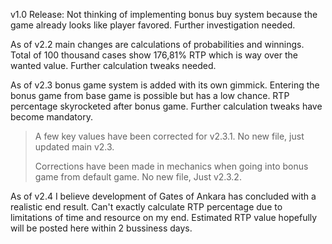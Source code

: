 v1.0 Release: Not thinking of implementing bonus buy system because the game already looks like player favored. Further investigation needed.

As of v2.2 main changes are calculations of probabilities and winnings. Total of 100 thousand cases show 176,81% RTP which is way over the wanted value. Further calculation tweaks needed.

As of v2.3 bonus game system is added with its own gimmick. Entering the bonus game from base game is possible but has a low chance. RTP percentage skyrocketed after bonus game. Further calculation tweaks have become mandatory.
> A few key values have been corrected for v2.3.1. No new file, just updated main v2.3.
> 
> Corrections have been made in mechanics when going into bonus game from default game. No new file, Just v2.3.2.

As of v2.4 I believe development of Gates of Ankara has concluded with a realistic end result. Can't exactly calculate RTP percentage due to limitations of time and resource on my end. Estimated RTP value hopefully will be posted here within 2 bussiness days.
